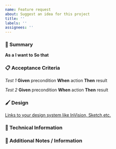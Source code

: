 ```yaml
---
name: Feature request
about: Suggest an idea for this project
title: ''
labels: ''
assignees: ''
---
```


### :book: Summary

**As a**
**I want to**
**So that**

### :clipboard: Acceptance Criteria

_Test 1_
**Given** precondition
**When** action
**Then** result

_Test 2_
**Given** precondition
**When** action
**Then** result

### :paintbrush: Design

[Links to your design system like InVision, Sketch,etc.](http://linkhere.com)

### :floppy_disk: Technical Information

### :notebook: Additional Notes / Information
